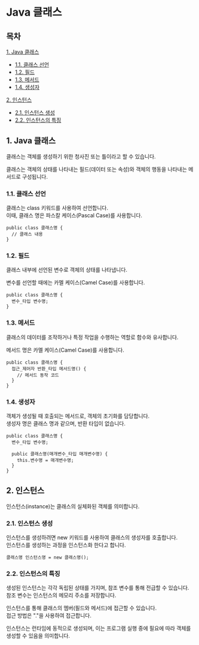 # Java 클래스

## 목차

[1. Java 클래스](#1-java-클래스)
- [1.1. 클래스 선언](#11-클래스-선언)
- [1.2. 필드](#12-필드)
- [1.3. 메서드](#13-메서드)
- [1.4. 생성자](#14-생성자)

[2. 인스턴스](#2-인스턴스)
- [2.1. 인스턴스 생성](#21-인스턴스-생성)
- [2.2. 인스턴스의 특징](#22-인스턴스의-특징)

## 1. Java 클래스

클래스는 객체를 생성하기 위한 청사진 또는 틀이라고 할 수 있습니다.

클래스는 객체의 상태를 나타내는 필드(데이터 또는 속성)와 객체의 행동을 나타내는 메서드로 구성됩니다.

### 1.1. 클래스 선언

클래스는 class 키워드를 사용하여 선언합니다.<br>
이때, 클래스 명은 파스칼 케이스(Pascal Case)를 사용합니다.

```
public class 클래스명 {
  // 클래스 내용
}
```

### 1.2. 필드

클래스 내부에 선언된 변수로 객체의 상태를 나타냅니다.

변수를 선언할 때에는 카멜 케이스(Camel Case)를 사용합니다.

```
public class 클래스명 {
  변수_타입 변수명;
}
```

### 1.3. 메서드

클래스의 데이터를 조작하거나 특정 작업을 수행하는 역할로 함수와 유사합니다.

메서드 명은 카멜 케이스(Camel Case)를 사용합니다.

```
public class 클래스명 {
  접근_제어자 반환_타입 메서드명() {
    // 메서드 동작 코드
  }
}
```

### 1.4. 생성자

객체가 생성될 때 호출되는 메서드로, 객체의 초기화를 담당합니다.<br>
생성자 명은 클래스 명과 같으며, 반환 타입이 없습니다.

```
public class 클래스명 {
  변수_타입 변수명;

  public 클래스명(매개변수_타입 매개변수명) {
    this.변수명 = 매개변수명;
  }
}
```

## 2. 인스턴스

인스턴스(instance)는 클래스의 실체화된 객체를 의미합니다.

### 2.1. 인스턴스 생성

인스턴스를 생성하려면 new 키워드를 사용하여 클래스의 생성자를 호출합니다.<br>
인스턴스를 생성하는 과정을 인스턴스화 한다고 합니다.

```
클래스명 인스턴스명 = new 클래스명();
```

### 2.2. 인스턴스의 특징

생성된 인스턴스는 각각 독립된 상태를 가지며, 참조 변수를 통해 전급할 수 있습니다.<br>
참조 변수는 인스턴스의 메모리 주소를 저장합니다.

인스턴스를 통해 클래스의 멤버(필드와 메서드)에 접근할 수 있습니다.<br>
접근 방법은 "."을 사용하여 접근합니다.

인스턴스는 런타임에 동적으로 생성되며, 이는 프로그램 실행 중에 필요에 따라 객체를 생성할 수 있음을 의미합니다.